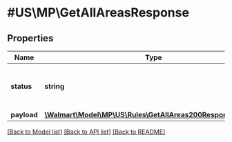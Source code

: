 # #US\MP\GetAllAreasResponse

## Properties

Name | Type | Description | Notes
------------ | ------------- | ------------- | -------------
**status** | **string** | Status of the rule post the rule creation. | [optional]
**payload** | [**\Walmart\Model\MP\US\Rules\GetAllAreas200ResponsePayload**](GetAllAreas200ResponsePayload.md) |  | [optional]


[[Back to Model list]](../) [[Back to API list]](../../Api/US/MP) [[Back to README]](../../README.md)
